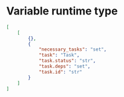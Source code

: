 # Variable runtime type

```json
[
    [
        {},
        {
            "necessary_tasks": "set",
            "task": "Task",
            "task.status": "str",
            "task.deps": "set",
            "task.id": "str"
        }
    ]
]
```

